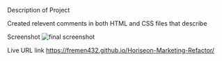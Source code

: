 Description of Project

Created relevent comments in both HTML and CSS files that describe 

Screenshot
![final screenshot](https://user-images.githubusercontent.com/87861603/128979208-1e3b0b19-5fce-4524-99df-7c0c0f3d205d.png)

Live URL link
https://fremen432.github.io/Horiseon-Marketing-Refactor/

